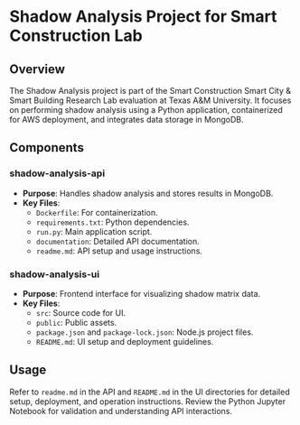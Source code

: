 # Shadow Analysis Project for Smart Construction Lab

## Overview
The Shadow Analysis project is part of the Smart Construction Smart City & Smart Building Research Lab evaluation at Texas A&M University. It focuses on performing shadow analysis using a Python application, containerized for AWS deployment, and integrates data storage in MongoDB.

## Components

### shadow-analysis-api
- **Purpose**: Handles shadow analysis and stores results in MongoDB.
- **Key Files**:
  - `Dockerfile`: For containerization.
  - `requirements.txt`: Python dependencies.
  - `run.py`: Main application script.
  - `documentation`: Detailed API documentation.
  - `readme.md`: API setup and usage instructions.

### shadow-analysis-ui
- **Purpose**: Frontend interface for visualizing shadow matrix data.
- **Key Files**:
  - `src`: Source code for UI.
  - `public`: Public assets.
  - `package.json` and `package-lock.json`: Node.js project files.
  - `README.md`: UI setup and deployment guidelines.

## Usage
Refer to `readme.md` in the API and `README.md` in the UI directories for detailed setup, deployment, and operation instructions. Review the Python Jupyter Notebook for validation and understanding API interactions.

